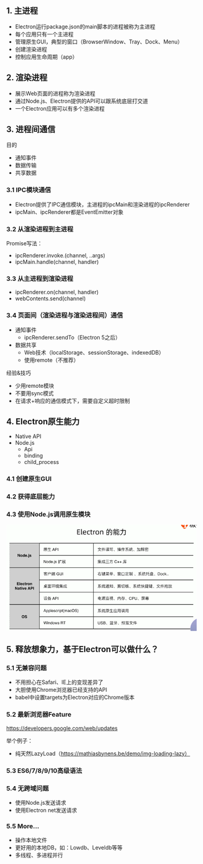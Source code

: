 ## 1. 主进程

- Electron运行package.json的main脚本的进程被称为主进程
- 每个应用只有一个主进程
- 管理原生GUI，典型的窗口（BrowserWindow、Tray、Dock、Menu）
- 创建渲染进程
- 控制应用生命周期（app）

## 2. 渲染进程

- 展示Web页面的进程称为渲染进程
- 通过Node.js、Electron提供的API可以跟系统底层打交道
- 一个Electron应用可以有多个渲染进程

## 3. 进程间通信

目的

- 通知事件
- 数据传输
- 共享数据

### 3.1 IPC模块通信

- Electron提供了IPC通信模块，主进程的ipcMain和渲染进程的ipcRenderer
- ipcMain、ipcRenderer都是EventEmitter对象



### 3.2 从渲染进程到主进程

Promise写法：

- ipcRenderer.invoke.(channel, ..args)
- ipcMain.handle(channel, handler)

### **3.3 从主进程到渲染进程**

- ipcRenderer.on(channel, handler)
- webContents.send(channel)



### 3.4 页面间（渲染进程与渲染进程间）通信

- 通知事件
  - ipcRenderer.sendTo（Electron 5之后）
- 数据共享
  - Web技术（localStorage、sessionStorage、indexedDB）
  - 使用remote（不推荐）

经验&技巧

- 少用remote模块
- 不要用sync模式
- 在请求+响应的通信模式下，需要自定义超时限制

## 4. Electron原生能力

- Native API
- Node.js
  - Api
  - binding
  - child_process



### 4.1 创建原生GUI



### 4.2 获得底层能力



### 4.3 使用Node.js调用原生模块



![image-20211007131924241](assets/image-20211007131924241.png)

## 5. 释放想象力，基于Electron可以做什么？

### 5.1 无兼容问题

- 不用担心在Safari、IE上的变现差异了
- 大胆使用Chrome浏览器已经支持的API
- babel中设置targets为Electron对应的Chrome版本

### 5.2 最新浏览器Feature

https://developers.google.com/web/updates

举个例子：

- 纯天然LazyLoad（https://mathiasbynens.be/demo/img-loading-lazy）

### 5.3 ES6/7/8/9/10高级语法



### 5.4 无跨域问题

- 使用Node.js发送请求
- 使用Electron net发送请求

### 5.5 More...

- 操作本地文件
- 更好用的本地DB，如：Lowdb、Leveldb等等
- 多线程、多进程并行



